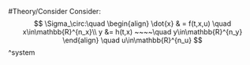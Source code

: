 #Theory/Consider
Consider:
$$
\Sigma_\circ:\quad
\begin{align}
\dot{x} & = f(t,x,u) \quad x\in\mathbb{R}^{n_x}\\
y &= h(t,x) ~~~~\quad y\in\mathbb{R}^{n_y}
\end{align} \quad u\in\mathbb{R}^{n_u}
$$
^system